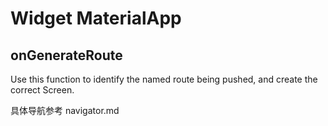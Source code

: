 # Widget MaterialApp

## onGenerateRoute

Use this function to identify the named route being pushed, and create the correct Screen.

具体导航参考 navigator.md
